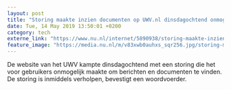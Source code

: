 ```yaml
---
layout: post
title: "Storing maakte inzien documenten op UWV.nl dinsdagochtend onmogelijk"
date: Tue, 14 May 2019 13:50:01 +0200
category: tech
externe_link: "https://www.nu.nl/internet/5890938/storing-maakte-inzien-documenten-op-uwvnl-dinsdagochtend-onmogelijk.html"
feature_image: "https://media.nu.nl/m/v83xwb0auhxs_sqr256.jpg/storing-maakte-inzien-documenten-op-uwvnl-dinsdagochtend-onmogelijk.jpg"
---
```


De website van het UWV kampte dinsdagochtend met een storing die het voor gebruikers onmogelijk maakte om berichten en documenten te vinden. De storing is inmiddels verholpen, bevestigt een woordvoerder.
